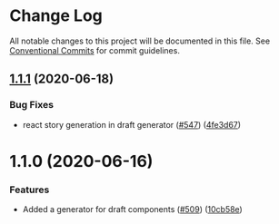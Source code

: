 # Change Log

All notable changes to this project will be documented in this file.
See [Conventional Commits](https://conventionalcommits.org) for commit guidelines.

## [1.1.1](https://github.com/cultureamp/kaizen-design-system/compare/@kaizen/generator-create@1.1.0...@kaizen/generator-create@1.1.1) (2020-06-18)


### Bug Fixes

* react story generation in draft generator ([#547](https://github.com/cultureamp/kaizen-design-system/issues/547)) ([4fe3d67](https://github.com/cultureamp/kaizen-design-system/commit/4fe3d67e9dbad10c29a12a850bb1c2ac0b9e3302))





# 1.1.0 (2020-06-16)


### Features

* Added a generator for draft components ([#509](https://github.com/cultureamp/kaizen-design-system/issues/509)) ([10cb58e](https://github.com/cultureamp/kaizen-design-system/commit/10cb58e24c2adfe81623c49db90102cc3f768328))
